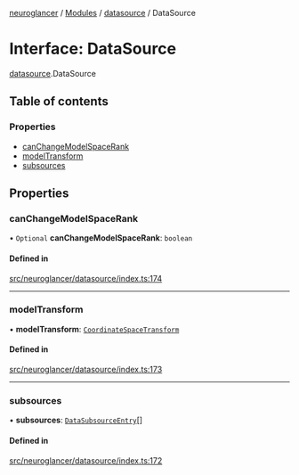 [neuroglancer](../README.md) / [Modules](../modules.md) / [datasource](../modules/datasource.md) / DataSource

# Interface: DataSource

[datasource](../modules/datasource.md).DataSource

## Table of contents

### Properties

- [canChangeModelSpaceRank](datasource.DataSource.md#canchangemodelspacerank)
- [modelTransform](datasource.DataSource.md#modeltransform)
- [subsources](datasource.DataSource.md#subsources)

## Properties

### canChangeModelSpaceRank

• `Optional` **canChangeModelSpaceRank**: `boolean`

#### Defined in

[src/neuroglancer/datasource/index.ts:174](https://github.com/ActiveBrainAtlas2/neuroglancer/blob/1beb5d34/src/neuroglancer/datasource/index.ts#L174)

___

### modelTransform

• **modelTransform**: [`CoordinateSpaceTransform`](annotation_annotation_layer_state._internal_.CoordinateSpaceTransform.md)

#### Defined in

[src/neuroglancer/datasource/index.ts:173](https://github.com/ActiveBrainAtlas2/neuroglancer/blob/1beb5d34/src/neuroglancer/datasource/index.ts#L173)

___

### subsources

• **subsources**: [`DataSubsourceEntry`](datasource.DataSubsourceEntry.md)[]

#### Defined in

[src/neuroglancer/datasource/index.ts:172](https://github.com/ActiveBrainAtlas2/neuroglancer/blob/1beb5d34/src/neuroglancer/datasource/index.ts#L172)
